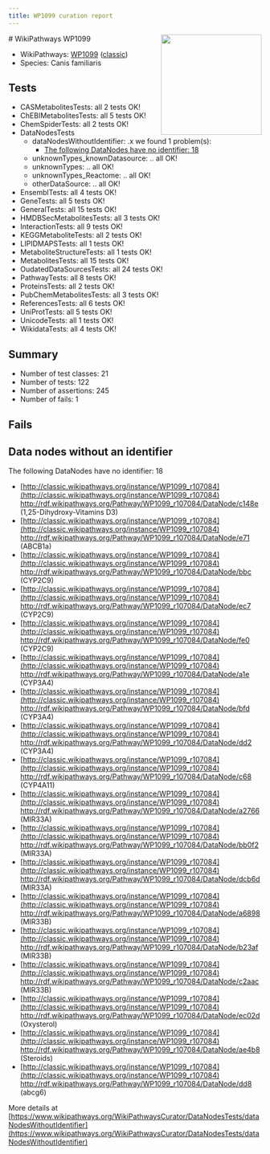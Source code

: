 ```yaml
---
title: WP1099 curation report
---
```


<img style="float: right; width: 200px" src="https://upload.wikimedia.org/wikipedia/commons/thumb/8/83/Wplogo_with_text_500.png/640px-Wplogo_with_text_500.png" />
# WikiPathways WP1099

* WikiPathways: [WP1099](https://wikipathways.org/pathways/WP1099) ([classic](https://classic.wikipathways.org/instance/WP1099))
* Species: Canis familiaris
## Tests
* CASMetabolitesTests: all 2 tests OK!
* ChEBIMetabolitesTests: all 5 tests OK!
* ChemSpiderTests: all 2 tests OK!
* DataNodesTests
    * dataNodesWithoutIdentifier: .x we found 1 problem(s):
        * [The following DataNodes have no identifier: 18](#8792c498)
    * unknownTypes_knownDatasource: .. all OK!
    * unknownTypes: .. all OK!
    * unknownTypes_Reactome: .. all OK!
    * otherDataSource: .. all OK!
* EnsemblTests: all 4 tests OK!
* GeneTests: all 5 tests OK!
* GeneralTests: all 15 tests OK!
* HMDBSecMetabolitesTests: all 3 tests OK!
* InteractionTests: all 9 tests OK!
* KEGGMetaboliteTests: all 2 tests OK!
* LIPIDMAPSTests: all 1 tests OK!
* MetaboliteStructureTests: all 1 tests OK!
* MetabolitesTests: all 15 tests OK!
* OudatedDataSourcesTests: all 24 tests OK!
* PathwayTests: all 8 tests OK!
* ProteinsTests: all 2 tests OK!
* PubChemMetabolitesTests: all 3 tests OK!
* ReferencesTests: all 6 tests OK!
* UniProtTests: all 5 tests OK!
* UnicodeTests: all 1 tests OK!
* WikidataTests: all 4 tests OK!


## Summary

* Number of test classes: 21
* Number of tests: 122
* Number of assertions: 245
* Number of fails: 1

## Fails

<a name="8792c498" />

## Data nodes without an identifier

The following DataNodes have no identifier: 18

* [http://classic.wikipathways.org/instance/WP1099_r107084](http://classic.wikipathways.org/instance/WP1099_r107084) http://rdf.wikipathways.org/Pathway/WP1099_r107084/DataNode/c148e (1,25-Dihydroxy-Vitamins D3)
* [http://classic.wikipathways.org/instance/WP1099_r107084](http://classic.wikipathways.org/instance/WP1099_r107084) http://rdf.wikipathways.org/Pathway/WP1099_r107084/DataNode/e71 (ABCB1a)
* [http://classic.wikipathways.org/instance/WP1099_r107084](http://classic.wikipathways.org/instance/WP1099_r107084) http://rdf.wikipathways.org/Pathway/WP1099_r107084/DataNode/bbc (CYP2C9)
* [http://classic.wikipathways.org/instance/WP1099_r107084](http://classic.wikipathways.org/instance/WP1099_r107084) http://rdf.wikipathways.org/Pathway/WP1099_r107084/DataNode/ec7 (CYP2C9)
* [http://classic.wikipathways.org/instance/WP1099_r107084](http://classic.wikipathways.org/instance/WP1099_r107084) http://rdf.wikipathways.org/Pathway/WP1099_r107084/DataNode/fe0 (CYP2C9)
* [http://classic.wikipathways.org/instance/WP1099_r107084](http://classic.wikipathways.org/instance/WP1099_r107084) http://rdf.wikipathways.org/Pathway/WP1099_r107084/DataNode/a1e (CYP3A4)
* [http://classic.wikipathways.org/instance/WP1099_r107084](http://classic.wikipathways.org/instance/WP1099_r107084) http://rdf.wikipathways.org/Pathway/WP1099_r107084/DataNode/bfd (CYP3A4)
* [http://classic.wikipathways.org/instance/WP1099_r107084](http://classic.wikipathways.org/instance/WP1099_r107084) http://rdf.wikipathways.org/Pathway/WP1099_r107084/DataNode/dd2 (CYP3A4)
* [http://classic.wikipathways.org/instance/WP1099_r107084](http://classic.wikipathways.org/instance/WP1099_r107084) http://rdf.wikipathways.org/Pathway/WP1099_r107084/DataNode/c68 (CYP4A11)
* [http://classic.wikipathways.org/instance/WP1099_r107084](http://classic.wikipathways.org/instance/WP1099_r107084) http://rdf.wikipathways.org/Pathway/WP1099_r107084/DataNode/a2766 (MIR33A)
* [http://classic.wikipathways.org/instance/WP1099_r107084](http://classic.wikipathways.org/instance/WP1099_r107084) http://rdf.wikipathways.org/Pathway/WP1099_r107084/DataNode/bb0f2 (MIR33A)
* [http://classic.wikipathways.org/instance/WP1099_r107084](http://classic.wikipathways.org/instance/WP1099_r107084) http://rdf.wikipathways.org/Pathway/WP1099_r107084/DataNode/dcb6d (MIR33A)
* [http://classic.wikipathways.org/instance/WP1099_r107084](http://classic.wikipathways.org/instance/WP1099_r107084) http://rdf.wikipathways.org/Pathway/WP1099_r107084/DataNode/a6898 (MIR33B)
* [http://classic.wikipathways.org/instance/WP1099_r107084](http://classic.wikipathways.org/instance/WP1099_r107084) http://rdf.wikipathways.org/Pathway/WP1099_r107084/DataNode/b23af (MIR33B)
* [http://classic.wikipathways.org/instance/WP1099_r107084](http://classic.wikipathways.org/instance/WP1099_r107084) http://rdf.wikipathways.org/Pathway/WP1099_r107084/DataNode/c2aac (MIR33B)
* [http://classic.wikipathways.org/instance/WP1099_r107084](http://classic.wikipathways.org/instance/WP1099_r107084) http://rdf.wikipathways.org/Pathway/WP1099_r107084/DataNode/ec02d (Oxysterol)
* [http://classic.wikipathways.org/instance/WP1099_r107084](http://classic.wikipathways.org/instance/WP1099_r107084) http://rdf.wikipathways.org/Pathway/WP1099_r107084/DataNode/ae4b8 (Steroids)
* [http://classic.wikipathways.org/instance/WP1099_r107084](http://classic.wikipathways.org/instance/WP1099_r107084) http://rdf.wikipathways.org/Pathway/WP1099_r107084/DataNode/dd8 (abcg6)


More details at [https://www.wikipathways.org/WikiPathwaysCurator/DataNodesTests/dataNodesWithoutIdentifier](https://www.wikipathways.org/WikiPathwaysCurator/DataNodesTests/dataNodesWithoutIdentifier)

